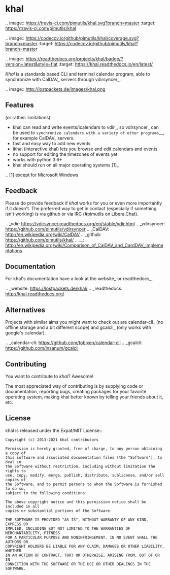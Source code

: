 khal
====
.. image:: https://travis-ci.com/pimutils/khal.svg?branch=master
    :target: https://travis-ci.com/pimutils/khal

.. image:: https://codecov.io/github/pimutils/khal/coverage.svg?branch=master
  :target: https://codecov.io/github/pimutils/khal?branch=master

.. image:: https://readthedocs.org/projects/khal/badge/?version=latest&style=flat
   :target: https://khal.readthedocs.io/en/latest/
  
*Khal* is a standards based CLI and terminal calendar program, able to synchronize
with CalDAV_ servers through vdirsyncer_.

.. image:: http://lostpackets.de/images/khal.png

Features
--------
(or rather: limitations)

- khal can read and write events/icalendars to vdir_, so vdirsyncer_ can be
  used to `synchronize calendars with a variety of other programs`__, for
  example CalDAV_ servers.
- fast and easy way to add new events
- ikhal (interactive khal) lets you browse and edit calendars and events
- no support for editing the timezones of events yet
- works with python 3.6+
- khal should run on all major operating systems [1]_

.. [1] except for Microsoft Windows

Feedback
--------
Please do provide feedback if *khal* works for you or even more importantly if
it doesn't. The preferred way to get in contact (especially if something isn't
working) is via github or via IRC (#pimutils on Libera.Chat).

.. _vdir: https://vdirsyncer.readthedocs.org/en/stable/vdir.html
.. _vdirsyncer: https://github.com/pimutils/vdirsyncer
.. _CalDAV: http://en.wikipedia.org/wiki/CalDAV
.. _github: https://github.com/pimutils/khal/
.. __: http://en.wikipedia.org/wiki/Comparison_of_CalDAV_and_CardDAV_implementations


Documentation
-------------
For khal's documentation have a look at the website_ or readthedocs_.

.. _website: https://lostpackets.de/khal/
.. _readthedocs: http://khal.readthedocs.org/


Alternatives
------------
Projects with similar aims you might want to check out are calendar-cli_ (no
offline storage and a bit different scope) and gcalcli_ (only works with
google's calendar).

.. _calendar-cli: https://github.com/tobixen/calendar-cli
.. _gcalcli: https://github.com/insanum/gcalcli

Contributing
------------
You want to contribute to *khal*? Awesome!

The most appreciated way of contributing is by supplying code or documentation,
reporting bugs, creating packages for your favorite operating system, making
khal better known by telling your friends about it, etc.

License
-------
khal is released under the Expat/MIT License::

    Copyright (c) 2013-2021 khal contributors

    Permission is hereby granted, free of charge, to any person obtaining a copy of
    this software and associated documentation files (the "Software"), to deal in
    the Software without restriction, including without limitation the rights to
    use, copy, modify, merge, publish, distribute, sublicense, and/or sell copies of
    the Software, and to permit persons to whom the Software is furnished to do so,
    subject to the following conditions:

    The above copyright notice and this permission notice shall be included in all
    copies or substantial portions of the Software.

    THE SOFTWARE IS PROVIDED "AS IS", WITHOUT WARRANTY OF ANY KIND, EXPRESS OR
    IMPLIED, INCLUDING BUT NOT LIMITED TO THE WARRANTIES OF MERCHANTABILITY, FITNESS
    FOR A PARTICULAR PURPOSE AND NONINFRINGEMENT. IN NO EVENT SHALL THE AUTHORS OR
    COPYRIGHT HOLDERS BE LIABLE FOR ANY CLAIM, DAMAGES OR OTHER LIABILITY, WHETHER
    IN AN ACTION OF CONTRACT, TORT OR OTHERWISE, ARISING FROM, OUT OF OR IN
    CONNECTION WITH THE SOFTWARE OR THE USE OR OTHER DEALINGS IN THE SOFTWARE.
